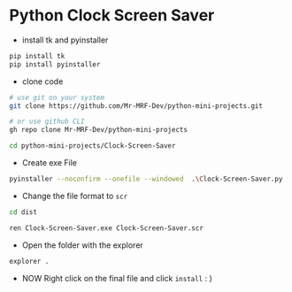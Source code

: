 # Python Clock Screen Saver

- install tk and pyinstaller

```bash
pip install tk
pip install pyinstaller
```

- clone code

```bash
# use git on your system
git clone https://github.com/Mr-MRF-Dev/python-mini-projects.git

# or use github CLI
gh repo clone Mr-MRF-Dev/python-mini-projects

cd python-mini-projects/Clock-Screen-Saver
```

- Create exe File

```bash
pyinstaller --noconfirm --onefile --windowed  .\Clock-Screen-Saver.py
```

- Change the file format to `scr`

```bash
cd dist

ren Clock-Screen-Saver.exe Clock-Screen-Saver.scr
```

- Open the folder with the explorer

```bash
explorer .
```

- NOW Right click on the final file and click `install` : )
